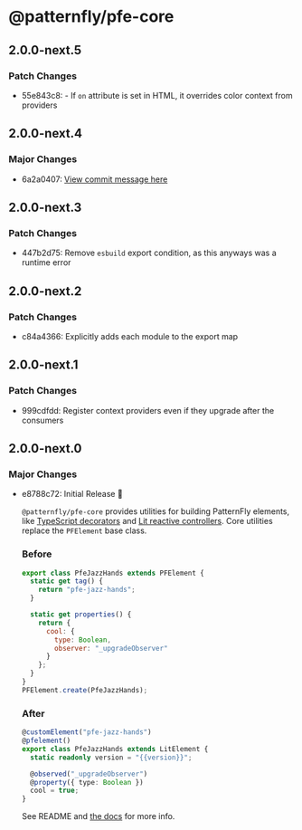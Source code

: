 # @patternfly/pfe-core

## 2.0.0-next.5

### Patch Changes

- 55e843c8: - If `on` attribute is set in HTML, it overrides color context from providers

## 2.0.0-next.4

### Major Changes

- 6a2a0407: [View commit message here](https://gist.github.com/heyMP/200fc0b840690541475923facba393ab)

## 2.0.0-next.3

### Patch Changes

- 447b2d75: Remove `esbuild` export condition, as this anyways was a runtime error

## 2.0.0-next.2

### Patch Changes

- c84a4366: Explicitly adds each module to the export map

## 2.0.0-next.1

### Patch Changes

- 999cdfdd: Register context providers even if they upgrade after the consumers

## 2.0.0-next.0

### Major Changes

- e8788c72: Initial Release 🎉

  `@patternfly/pfe-core` provides utilities for building PatternFly elements,
  like [TypeScript decorators](https://www.typescriptlang.org/docs/handbook/decorators.html) and
  [Lit reactive controllers](https://lit.dev/docs/composition/controllers/).
  Core utilities replace the `PFElement` base class.

  ### Before

  ```js
  export class PfeJazzHands extends PFElement {
    static get tag() {
      return "pfe-jazz-hands";
    }

    static get properties() {
      return {
        cool: {
          type: Boolean,
          observer: "_upgradeObserver"
        }
      };
    }
  }
  PFElement.create(PfeJazzHands);
  ```

  ### After

  ```ts
  @customElement("pfe-jazz-hands")
  @pfelement()
  export class PfeJazzHands extends LitElement {
    static readonly version = "{{version}}";

    @observed("_upgradeObserver")
    @property({ type: Boolean })
    cool = true;
  }
  ```

  See README and [the docs](https://patternflyelements.org/core/core/) for more info.
